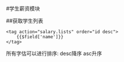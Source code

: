 #学生薪资模块

##获取学生列表

```
<tag action="salary.lists" order="id desc">
    {{$field['name']}}
</tag>
```
所有字估可以进行排序: desc降序 asc升序